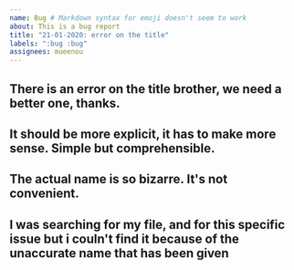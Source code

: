 ```yaml
---
name: Bug # Markdown syntax for emoji doesn't seem to work
about: This is a bug report
title: "21-01-2020: error on the title"
labels: ":bug :bug"
assignees: mueenou
---
```


<!-- There is an error on the title broooo -->
## There is an error on the title brother, we need a better one, thanks.

<!-- The expectations -->
## It should be more explicit, it has to make more sense. Simple but comprehensible.

<!-- actual behaviour -->
## The actual name is so bizarre. It's not convenient.

<!-- There is an error on the title broooo -->
##

<!-- There is an error on the title broooo -->
## I was searching for my file, and for this specific issue but i couln't find it because of the unaccurate name that has been given